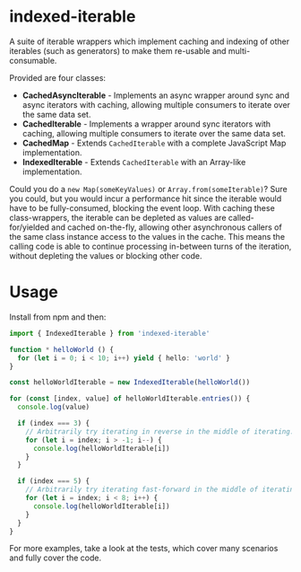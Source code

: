 # indexed-iterable

A suite of iterable wrappers which implement caching and indexing of other iterables (such as generators) to make them re-usable and multi-consumable.

Provided are four classes:
  - **CachedAsyncIterable** - Implements an async wrapper around sync and async iterators with caching, allowing multiple consumers to iterate over the same data set.
  - **CachedIterable** - Implements a wrapper around sync iterators with caching, allowing multiple consumers to iterate over the same data set.
  - **CachedMap** - Extends `CachedIterable` with a complete JavaScript Map implementation.
  - **IndexedIterable** - Extends `CachedIterable` with an Array-like implementation.

Could you do a `new Map(someKeyValues)` or `Array.from(someIterable)`? Sure you could, but you would incur a performance hit since the iterable would have to be fully-consumed, blocking the event loop. With caching these class-wrappers, the iterable can be depleted as values are called-for/yielded and cached on-the-fly, allowing other asynchronous callers of the same class instance access to the values in the cache. This means the calling code is able to continue processing in-between turns of the iteration, without depleting the values or blocking other code.

# Usage

Install from npm and then:

```TypeScript
import { IndexedIterable } from 'indexed-iterable'

function * helloWorld () {
  for (let i = 0; i < 10; i++) yield { hello: 'world' }
}

const helloWorldIterable = new IndexedIterable(helloWorld())

for (const [index, value] of helloWorldIterable.entries()) {
  console.log(value)

  if (index === 3) {
    // Arbitrarily try iterating in reverse in the middle of iterating.
    for (let i = index; i > -1; i--) {
      console.log(helloWorldIterable[i])
    }
  }

  if (index === 5) {
    // Arbitrarily try iterating fast-forward in the middle of iterating.
    for (let i = index; i < 8; i++) {
      console.log(helloWorldIterable[i])
    }
  }
}

```

For more examples, take a look at the tests, which cover many scenarios and fully cover the code.
